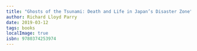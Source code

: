 ```yaml
---
title: "Ghosts of the Tsunami: Death and Life in Japan’s Disaster Zone"
author: Richard Lloyd Parry
date: 2019-03-12
tags: books
localImage: true
isbn: 9780374253974
---
```

